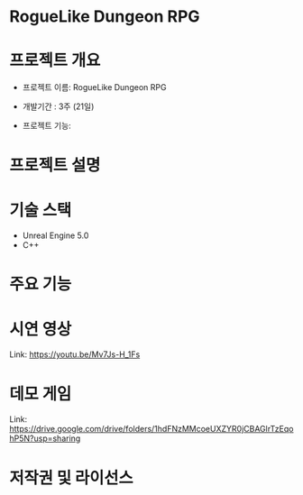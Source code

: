 RogueLike Dungeon RPG
========================

# 프로젝트 개요

* 프로젝트 이름: RogueLike Dungeon RPG   
* 개발기간     : 3주 (21일)   
    
* 프로젝트 기능: 
  
  
# 프로젝트 설명
  
  
  
# 기술 스택
  
* Unreal Engine 5.0
* C++
  
  
  
# 주요 기능
  
  
  
# 시연 영상  
  
Link: <https://youtu.be/Mv7Js-H_1Fs>
  
  
  
# 데모 게임  
  
Link: <https://drive.google.com/drive/folders/1hdFNzMMcoeUXZYR0jCBAGlrTzEqohP5N?usp=sharing>
  
  
  
  
# 저작권 및 라이선스
  
  
  
